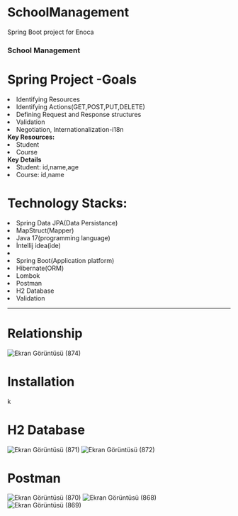 # SchoolManagement
Spring Boot project for Enoca

<h3>School Management</h3>
<h1>Spring Project -Goals </h1>
<li>Identifying Resources</li>
<li>Identifying Actions(GET,POST,PUT,DELETE)</li>
<li>Defining Request and Response structures</li>
<li>Validation</li>
<li> Negotiation, Internationalization-i18n </li>
<b> Key Resources: </b>
<li>Student</li>
<li>Course</li>
<b>Key Details</b>
<li>Student: id,name,age</li>
<li>Course: id,name</li>
<h1>Technology Stacks: </h1>
<li> Spring Data JPA(Data Persistance) </li>
<li>MapStruct(Mapper) </li>
<li>Java 17(programming language) </li>
<li>İntellij idea(ide)<li>
<li>Spring Boot(Application platform)</li>
<li> Hibernate(ORM)</li>
<li>Lombok</li>
<li>Postman</li>
<li> H2 Database</li>
<li>Validation</li>
<hr>
<h1>Relationship </h1>

![Ekran Görüntüsü (874)](https://user-images.githubusercontent.com/54955167/220481114-8cda8f5c-7c7c-4f8d-8ea5-507322a52b64.png)

<h1> Installation </h1>
k
<h1>H2 Database </h1>

![Ekran Görüntüsü (871)](https://user-images.githubusercontent.com/54955167/220480116-e1d7def4-553b-4828-aa15-4161e688d941.png)
![Ekran Görüntüsü (872)](https://user-images.githubusercontent.com/54955167/220480226-d852ab4a-44db-4cfa-ad2b-a255babce1ba.png)

<h1> Postman </h1>

![Ekran Görüntüsü (870)](https://user-images.githubusercontent.com/54955167/220479894-beec7750-ec0f-4a67-9e7d-88885f76b6af.png)
![Ekran Görüntüsü (868)](https://user-images.githubusercontent.com/54955167/220479690-bcc9b057-a09f-4552-835f-e1331c856b44.png)
![Ekran Görüntüsü (869)](https://user-images.githubusercontent.com/54955167/220479773-405a6c73-f07c-42f6-8a02-48744ec9b594.png)

